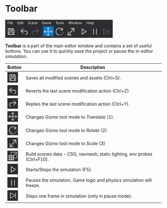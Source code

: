 # Toolbar

![Toolbar](media/toolbar.png)

**Toolbar** is a part of the main editor window and contains a set of useful buttons.
You can use it to quickly save the project or pause the in-editor simulation.

| Button | Description |
|--------|--------|
| ![Save](media/toolbar-button-1.png) | Saves all modified scenes and assets (Ctrl+S). |
| ![Undo](media/toolbar-button-2.png) | Reverts the last scene modification action (Ctrl+Z). |
| ![Redo](media/toolbar-button-3.png) | Replies the last scene modification action (Ctrl+Y). |
| ![Translate Mode](media/toolbar-button-4.png) | Changes Gizmo tool mode to *Translate* (1). |
| ![Rotate Mode](media/toolbar-button-5.png) | Changes Gizmo tool mode to *Rotate* (2) |
| ![Scale Mode](media/toolbar-button-6.png) | Changes Gizmo tool mode to *Scale* (3) |
| ![Build](media/toolbar-button-10.png) | Build scenes data - CSG, navmesh, static lighting, env probes (Ctrl+F10). |
| ![Play Stop](media/toolbar-button-7.png) | Starts/Stops the simulation (F5). |
| ![Pause](media/toolbar-button-8.png) | Pauses the simulation. Game logic and physics simulation will freeze. |
| ![Step Frame](media/toolbar-button-9.png) | Steps one frame in simulation (only in pause mode). |

